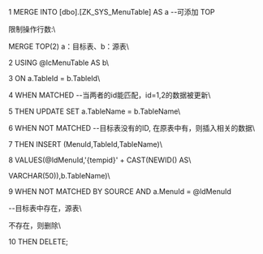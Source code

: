1 MERGE INTO \[dbo\].\[ZK_SYS_MenuTable\] AS a \--可添加 TOP
限制操作行数:\
MERGE TOP(2) a：目标表、b：源表\
2 USING \@lcMenuTable AS b\
3 ON a.TableId = b.TableId\
4 WHEN MATCHED \--当两者的id能匹配，id=1,2的数据被更新\
5 THEN UPDATE SET a.TableName = b.TableName\
6 WHEN NOT MATCHED \--目标表没有的ID, 在原表中有，则插入相关的数据\
7 THEN INSERT (MenuId,TableId,TableName)\
8 VALUES(@ldMenuId,\'{tempid}\' + CAST(NEWID() AS\
VARCHAR(50)),b.TableName)\
9 WHEN NOT MATCHED BY SOURCE AND a.MenuId = \@ldMenuId
\--目标表中存在，源表\
不存在，则删除\
10 THEN DELETE;

